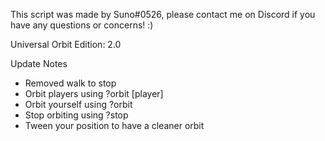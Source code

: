 This script was made by Suno#0526, please contact me on Discord if you have any questions or concerns! :)

Universal Orbit Edition: 2.0

Update Notes
  * Removed walk to stop
  * Orbit players using ?orbit [player]
  * Orbit yourself using ?orbit
  * Stop orbiting using ?stop
  * Tween your position to have a cleaner orbit

